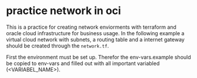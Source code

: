 # practice network in oci

This is a practice for creating network enviorments with terraform and oracle cloud infrastructure for business usage. In the following example a virtual cloud network with subnets, a routing table and a internet gateway should be created through the `network.tf`. 

First the environment must be set up. Therefor the env-vars.example should be copied to env-vars and filled out with all important variabled (<VARIABEL_NAME>).